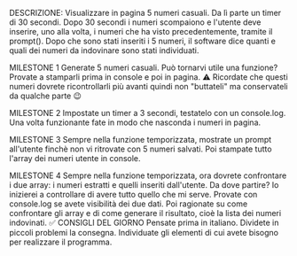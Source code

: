 DESCRIZIONE:
Visualizzare in pagina 5 numeri casuali. Da lì parte un timer di 30 secondi.
Dopo 30 secondi i numeri scompaiono e l'utente deve inserire, uno alla volta, i numeri che ha visto precedentemente, tramite il prompt().
Dopo che sono stati inseriti i 5 numeri, il software dice quanti e quali dei numeri da indovinare sono stati individuati.

MILESTONE 1
Generate 5 numeri casuali. Può tornarvi utile una funzione? Provate a stamparli prima in console e poi in pagina.
:warning: Ricordate che questi numeri dovrete ricontrollarli più avanti quindi non "buttateli" ma conservateli da qualche parte :wink:

 MILESTONE 2
Impostate un timer a 3 secondi, testatelo con un console.log. Una volta funzionante fate in modo che nasconda i numeri in pagina.

 MILESTONE 3
Sempre nella funzione temporizzata, mostrate un prompt all'utente finchè non vi ritrovate con 5 numeri salvati. Poi stampate tutto l'array dei numeri utente in console.

 MILESTONE 4
Sempre nella funzione temporizzata, ora dovrete confrontare i due array: i numeri estratti e quelli inseriti dall'utente. Da dove partire? Io inizierei a controllare di avere tutto quello che mi serve. Provate con console.log se avete visibilità dei due dati. Poi ragionate su come confrontare gli array e di come generare il risultato, cioè la lista dei numeri indovinati.
:white_check_mark: CONSIGLI DEL GIORNO
Pensate prima in italiano.
Dividete in piccoli problemi la consegna.
Individuate gli elementi di cui avete bisogno per realizzare il programma.
